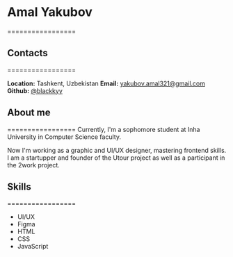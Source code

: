 # Amal Yakubov
=================

## Contacts
=================

**Location:** Tashkent, Uzbekistan
**Email:** yakubov.amal321@gmail.com 
**Github:** [@blackkyy](https://github.com/blackkyy)

## About me
=================
Currently, I'm a sophomore student at Inha University in Computer Science faculty.

Now I'm working as a graphic and UI/UX designer, mastering frontend skills. I am a startupper and founder of the Utour project as well as a participant in the 2work project.

## Skills
=================
* UI/UX
* Figma
* HTML
* CSS
* JavaScript
